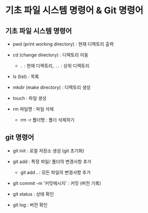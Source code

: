 # 기초 파일 시스템 명령어 & Git 명령어

## 기초 파일  시스템 명령어

- pwd (print working directory) : 현재 디렉토리 출력

- cd (change directory) : 디렉토리 이동
    - `.` : 현재 디렉토리, `..` : 상위 디렉토리

- ls (list) : 목록

- mkdir (make directory) : 디렉토리 생성

- touch : 파일 생성

- rm 파일명 : 파일 삭제
    - rm -r 폴더명 : 폴더 삭제하기


## git 명령어

- git init : 로컬 저장소 생성 (git 초기화)

- git add : 특정 파일/ 폴더의 변경사항 추가
    - git add **.** : 모든 파일의 변경사항 추가

- git commit -m '커밋메시지' : 커밋 (버전 기록)

- git status : 상태 확인

- git log : 버전 확인
